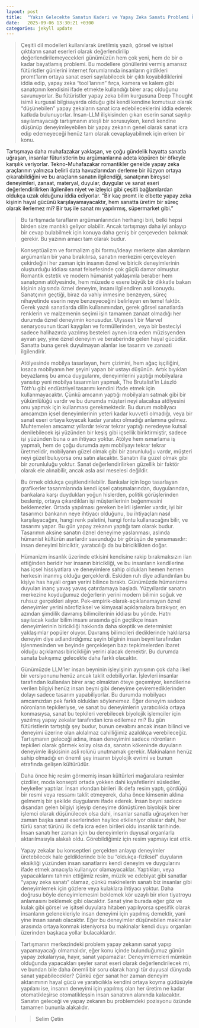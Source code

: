 ```yaml
---
layout: post
title:  "Yakın Gelecekte Sanatın Kaderi ve Yapay Zeka Sanatı Problemi Üzerine"
date:   2025-09-06 13:30:21 +0300
categories: jekyll update
---
```

> Çeşitli dil modelleri kullanılarak üretilmiş yazılı, görsel ve işitsel çıktıların sanat eserleri olarak değerlendirilip değerlendirilemeyecekleri günümüzün hem çok yeni, hem de bir o kadar bayatlamış problemi. Bu modellere gönüllerini vermiş amansız fütüristler günlerini internet forumlarında insanların girdikleri promt’ların ortaya sanat eseri sayılabilecek bir çıktı koyabildiklerini iddia edip, yapay zeka “tool’larının” fırça, kamera ve kalem gibi sanatçının kendisini ifade etmekte kullandığı birer araç olduğunu savunuyorlar. Bu fütüristler yapay zeka bilim kurgusuna Deep Thought isimli kurgusal bilgisayarda olduğu gibi kendi kendine komutsuz olarak “düşünebilen” yapay zekaların sanat icra edebileceklerini iddia ederek katkıda bulunuyorlar. İnsan-LLM ilişkisinden çıkan eserin sanat sayılıp sayılamayacağı tartışmanın ateşli bir sorusuyken, kendi kendine düşünüp deneyimleyebilen bir yapay zekanın genel olarak sanat icra edip edemeyeceği henüz tam olarak cevaplayabilmek için erken bir konu.

Tartışmaya daha muhafazakar yaklaşan, ve çoğu gündelik hayatta sanatla uğraşan, insanlar füturistlerin bu argümanlarına adeta köpüren bir öfkeyle karşılık veriyorlar. Tekno-Muhafazakar romantikler genelde yapay zeka araçlarının yalnızca belirli data havuzlarından derleme bir ilüzyon ortaya çıkarabildiğini ve bu araçların sanatın ilgilendiği, sanatçının bireysel deneyimleri, zanaat, materyal, duyular, duygular ve sanat eseri değerlendirilirken ilgilenilen niyet ve izleyici gibi çeşitli bağlamlardan oldukça uzak olduğunu iddia ediyorlar. “Bir kaç promt ile elbette yapay zeka kişinin hayal gücünü karşılayamayacaktır, hem sanatta üretim bir süreç olarak ilerlemez mi? Bir tuş ile sanat mı yapılırmış, süpermarket gibi.”

> Bu tartışmada tarafların argümanlarından herhangi biri, belki hepsi birden size mantıklı geliyor olabilir. Ancak tartışmayı daha iyi anlayıp bir cevap bulabilmek için konuya daha geniş bir çerçeveden bakmak gerekir. Bu yazının amacı tam olarak budur.

> Konseptüalizm ve formalizm gibi formu/ideayı merkeze alan akımların argümanları bir yana bırakılırsa, sanatın merkezini çerçeveleyen çekirdeğini her zaman için insanın öznel ve biricik deneyimlerinin oluşturduğu iddiası sanat felsefesinde çok güçlü damar olmuştur. Romantik estetik ve modern hümanist yaklaşımla beraber hem sanatçının atölyesinde, hem müzede o esere büyük bir dikkatle bakan kişinin algısında öznel deneyim, insanı ilgilendiren asıl konuydu. Sanatçının geçtiği, biraz da vahiy inmesine benzeyen, süreç nihayetinde eserin neye benzeyeceğini belirleyen en temel faktör. Gerek yazılı sanatlarda dilin kullanımından, gerek görsel sanatlarda renklerin ve malzemenin seçimi işin tamamen zanaat olmadığı her durumda öznel deneyimin konusudur. Ulysses’i bir Marvel senaryosunun ticari kaygıları ve formüllerinden, veya bir besteciyi sadece halihazırda yazılmış besteleri aynen icra eden müzisyenden ayıran şey, yine öznel deneyim ve beraberinde gelen hayal gücüdür. Sanatta buna gerek duyulmayan alanlar ise tasarım ve zanaati ilgilendirir.

> Atölyesinde mobilya tasarlayan, hem çizimini, hem ağaç işçiliğini, kısaca mobilyanın her şeyini yapan bir ustayı düşünün. Artık bıyıkları beyazlamış bu amca duygularını, deneyimlerini yaptığı mobilyalara yansıtıp yeni mobilya tasarımları yapmak, The Brutalist’in László Tóth’u gibi endüstriyel tasarımı kendini ifade etmek için kullanmayacaktır. Çünkü amcanın yaptığı mobilyaları satmak gibi bir yükümlülüğü vardır ve bu durumda müşteri neyi alacaksa atölyesini onu yapmak için kullanması gerekmektedir. Bu durum mobilyacı amcamızın içsel deneyimlerinin yeteri kadar kuvvetli olmadığı, veya bir sanat eseri ortaya koyacak kadar yaratıcı olmadığı anlamına gelmez. Muhtemelen amcamız yıllardır tekrar tekrar yaptığı neredeyse kutsal denilebilecek işi yüzünden bir keşiş gibi içsellik biriktirmiştir, sadece işi yüzünden buna o an ihtiyacı yoktur. Atölye hem ısmarlama iş yapmalı, hem de çoğu durumda aynı mobilyayı tekrar tekrar üretmelidir, mobilyanın güzel olmak gibi bir zorunluluğu vardır, müşteri neyi güzel buluyorsa onu satın alacaktır. Sanatın illa güzel olmak gibi bir zorunluluğu yoktur. Sanat değerlendirilirken güzellik bir faktör olarak ele alınabilir, ancak asla asıl meselesi değildir.

>Bu örnek oldukça çeşitlendirilebilir. Bankalar için logo tasarlayan grafikerler tasarımlarında kendi içsel çatışmalarından, duygularından, bankalara karşı duydukları yoğun hislerden, politik görüşlerinden beslenip, ortaya çıkardıkları işi müşterilerinin beğenmesini beklemezler. Ortada yapılması gereken belirli işlemler vardır, iyi bir tasarımcı bankanın neye ihtiyacı olduğunu, bu ihtiyaçları nasıl karşılayacağını, hangi renk paletini, hangi fontu kullanacağını bilir, ve tasarımı yapar. Bu gün yapay zekanın yaptığı tam olarak budur. Tasarımın aksine sanatın öznel deneyime yaslanması, aslında hümanist kültürün asırlardır savunduğu bir görüşün de yansımasıdır: insan deneyimi biriciktir, yaratıcılığı da bu biriciklikten doğar.

> Hümanizm insanlık üzerinde etkisini kendisine rakip bırakmaksızın ilan ettiğinden beridir her insanın biricikliği, ve bu insanların kendilerine has içsel hissiyatlara ve deneyimlere sahip oldukları hemen hemen herkesin inanmış olduğu gerçeklerdi. Eskiden ruh diye adlandırılan bu kişiye has hayali organ yerini bilince bıraktı. Günümüzde hümanizme duyulan inanç yavaş yavaş çatırdamaya başladı. Yüzyıllardır sanatın merkezine koyduğumuz değerlerin yerini modern bilimin soğuk ve ruhsuz gerçekleri alıyor. Pek-empirik-olarak-açıklanamayan öznel deneyimler yerini nörofiziksel ve kimyasal açıklamalara bırakıyor, en azından şimdilik davranış bilimcilerinin iddiası bu yönde. Hatrı sayılacak kadar bilim insanı arasında gün geçtikçe insan deneyimlerinin biricikliği hakkında daha skeptik ve determinist yaklaşımlar popüler oluyor. Davranış bilimcileri dediklerinde haklılarsa deneyim diye adlandırdığımız şeyin bilginin insan beyni tarafından işlenmesinden ve beyinde gerçekleşen bazı tepkimelerden ibaret olduğu açıklaması biricikliğin yerini alacak demektir. Bu durumda sanata bakışımız gelecekte daha farklı olacaktır.

> Günümüzde LLM’ler insan beyninin işleyişinin aynısının çok daha ilkel bir versiyonunu henüz ancak taklit edebiliyorlar. İşlevleri insanlar tarafından kullanılan birer araç olmaktan öteye geçemiyor, kendilerine verilen bilgiyi henüz insan beyni gibi deneyime çeviremediklerinden dolayı sadece tasarım yapabiliyorlar. Bu durumda mobilyacı amcamızdan pek farklı oldukları söylenemez. Eğer deneyim sadece nöronların tepkileriyse, ve sanat bu deneyimlerin yaratıcılıkla ortaya konmasıysa, sanat bu tepkileri verebilecek biyolojik işlemciler için yazılmış yapay zekalar tarafından icra edilemez mi? Bu gün fütüristlerin tartıştığı şey budur, bunun cevabını ancak insan bilinci ve deneyimi üzerine olan akılalmaz cahilliğimiz azaldıkça verebileceğiz. Tartışmanın geleceği adına, insan deneyimini sadece nöronların tepkileri olarak görmek kolay olsa da, sanatın kökeninde duyuların deneyimle ilişkisinin asli rolünü unutmamak gerekir. Makinaların henüz sahip olmadığı en önemli şey insanın biyolojik evrimi ve bunun etrafında gelişen kültürüdür.

> Daha önce hiç resim görmemiş insan kültürleri mağaralara resimler çizdiler, moda konsepti ortada yokken dahi kıyafetlerini süslediler, heykeller yaptılar. İnsan ırkından birileri ilk defa resim yaptı, gördüğü bir resmi veya ressamı taklit etmeyerek, daha önce kimsenin aklına gelmemiş bir şekilde duygularını ifade ederek. İnsan beyni sadece dışarıdan gelen bilgiyi işleyip deneyime dönüştüren biyolojik birer işlemci olarak düşünülecek olsa dahi, insanlar sanatla uğraşırken her zaman başka sanat eserlerinden haylice etkileniyor olsalar dahi, her türlü sanat türünü ilk defa icra eden birileri oldu insanlık tarihinde. İnsan sanatı her zaman için bu deneyimlerin duyusal organlarla aktarılmasıyla alakalı oldu. Görebildiğimiz için resim yapmayı icat ettik.

> Yapay zekalar bu konseptleri gerçekten anlayıp deneyimler üretebilecek hale geldiklerinde bile bu “oldukça-fiziksel” duyuların eksikliği yüzünden insan sanatlarını kendi deneyim ve duygularını ifade etmek amacıyla kullanıyor olamayacaklar. Yaptıkları, veya yapacaklarını tahmin ettiğimiz resim, müzik ve edebiyat gibi sanatlar “yapay zeka sanatı” olamaz, çünkü makinelerin sanatı biz insanlar gibi deneyimlemek için gözlere veya kulaklara ihtiyacı yoktur. Daha doğrusu böyle deneyimlemesini beklemek kör uzaylı bir ırkın tiyatroyu anlamasını beklemek gibi olacaktır. Sanat yine burada eğer göz ve kulak gibi görsel ve işitsel duyulara hitaben yapılıyorsa spesifik olarak insanların gelenekleriyle insan deneyimi için yapılmış demektir, yani yine insan sanatı olacaktır. Eğer bu deneyimler düşünebilen makinalar arasında ortaya konmak isteniyorsa bu makinalar kendi duyu organları üzerinden başkaca yollar bulacaklardır.

> Tartışmanın merkezindeki problem yapay zekanın sanat yapıp yapamayacağı olmamalıdır, eğer konu içinde bulunduğumuz günün yapay zekalarıysa, hayır, sanat yapamazlar. Deneyimlemeleri
mümkün olduğunda yapacakları şeyler sanat eseri olarak değerlendirilecek mi, ve bundan bile daha önemli bir soru olarak hangi tür duyusal dünyada sanat yapabilecekler? Çünkü eğer sanat her zaman deneyim aktarımının hayal gücü ve yaratıcılıkla kendini ortaya koyma güdüsüyle yapılanı ise, insanın deneyimi için yapılmış olan her üretim ne kadar otomatikleşirse otomatikleşsin insan sanatının alanında kalacaktır. Sanatın geleceği ve yapay zekanın bu problemdeki pozisyonu özünde tamamen bununla alakalıdır.


>> Selim Çetin
